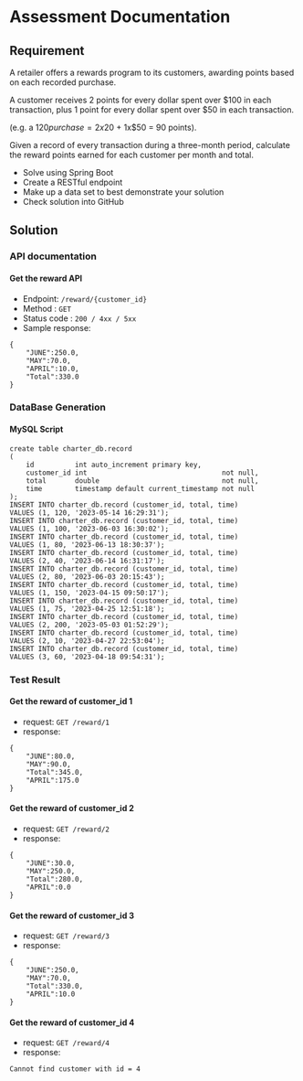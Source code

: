# Assessment Documentation

## Requirement

A retailer offers a rewards program to its customers, awarding points based on each recorded purchase.

A customer receives 2 points for every dollar spent over $100 in each transaction, plus 1 point for every dollar spent
over $50 in each transaction.

(e.g. a $120 purchase = 2x$20 + 1x$50 = 90 points).

Given a record of every transaction during a three-month period,
calculate the reward points earned for each customer per month and total.

- Solve using Spring Boot
- Create a RESTful endpoint
- Make up a data set to best demonstrate your solution
- Check solution into GitHub

## Solution

### API documentation

#### Get the reward API

- Endpoint: `/reward/{customer_id}`
- Method : `GET`
- Status code : `200 / 4xx / 5xx`
- Sample response:

```
{   
    "JUNE":250.0,
    "MAY":70.0,
    "APRIL":10.0,
    "Total":330.0
}
```

### DataBase Generation

#### MySQL Script

```mysql
create table charter_db.record
(
    id          int auto_increment primary key,
    customer_id int                                 not null,
    total       double                              not null,
    time        timestamp default current_timestamp not null
);
INSERT INTO charter_db.record (customer_id, total, time)
VALUES (1, 120, '2023-05-14 16:29:31');
INSERT INTO charter_db.record (customer_id, total, time)
VALUES (1, 100, '2023-06-03 16:30:02');
INSERT INTO charter_db.record (customer_id, total, time)
VALUES (1, 80, '2023-06-13 18:30:37');
INSERT INTO charter_db.record (customer_id, total, time)
VALUES (2, 40, '2023-06-14 16:31:17');
INSERT INTO charter_db.record (customer_id, total, time)
VALUES (2, 80, '2023-06-03 20:15:43');
INSERT INTO charter_db.record (customer_id, total, time)
VALUES (1, 150, '2023-04-15 09:50:17');
INSERT INTO charter_db.record (customer_id, total, time)
VALUES (1, 75, '2023-04-25 12:51:18');
INSERT INTO charter_db.record (customer_id, total, time)
VALUES (2, 200, '2023-05-03 01:52:29');
INSERT INTO charter_db.record (customer_id, total, time)
VALUES (2, 10, '2023-04-27 22:53:04');
INSERT INTO charter_db.record (customer_id, total, time)
VALUES (3, 60, '2023-04-18 09:54:31');
```

### Test Result

#### Get the reward of customer_id 1

- request: `GET /reward/1`
- response:

```
{   
    "JUNE":80.0,
    "MAY":90.0,
    "Total":345.0,
    "APRIL":175.0
}
```

#### Get the reward of customer_id 2

- request: `GET /reward/2`
- response:

```
{
    "JUNE":30.0,
    "MAY":250.0,
    "Total":280.0,
    "APRIL":0.0
}
```

#### Get the reward of customer_id 3

- request: `GET /reward/3`
- response:

```
{
    "JUNE":250.0,
    "MAY":70.0,
    "Total":330.0,
    "APRIL":10.0
}
```

#### Get the reward of customer_id 4

- request: `GET /reward/4`
- response:

```
Cannot find customer with id = 4
```


